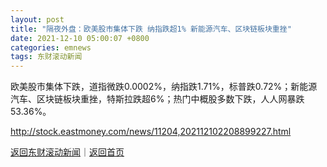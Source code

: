 ```yaml
---
layout: post
title: "隔夜外盘：欧美股市集体下跌 纳指跌超1% 新能源汽车、区块链板块重挫"
date: 2021-12-10 05:00:07 +0800
categories: emnews
tags: 东财滚动新闻
---
```


欧美股市集体下跌，道指微跌0.0002%，纳指跌1.71%，标普跌0.72%；新能源汽车、区块链板块重挫，特斯拉跌超6%；热门中概股多数下跌，人人网暴跌53.36%。

<http://stock.eastmoney.com/news/11204,202112102208899227.html>

[返回东财滚动新闻](//finews.withounder.com/emnews/)｜[返回首页](//finews.withounder.com/)